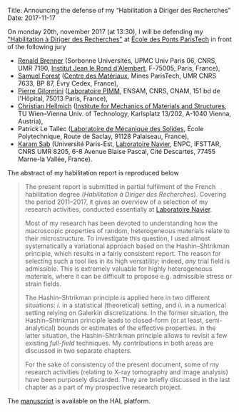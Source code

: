 Title: Announcing the defense of my “Habilitation à Diriger des Recherches”
Date: 2017-11-17

On monday 20th, november 2017 (at 13:30), I will be defending my
["Habilitation à Diriger des Recherches"](https://en.wikipedia.org/wiki/Habilitation#France) at
[École des Ponts ParisTech](http://www.enpc.fr/) in front of the
following jury

-   [Renald Brenner](http://www.dalembert.upmc.fr/home/brenner/)
    (Sorbonne Universités, UPMC Univ Paris 06, CNRS, UMR 7190, [Institut
    Jean le Rond d\'Alembert](http://www.dalembert.upmc.fr/), F-75005,
    Paris, France),
-   [Samuel
    Forest](http://matperso.mines-paristech.fr/People/samuel.forest/)
    ([Centre des Matériaux](http://www.mat.mines-paristech.fr/), Mines
    ParisTech, UMR CNRS 7633, BP 87, Évry Cedex, France),
-   [Pierre Gilormini](http://pimm.paris.ensam.fr/fr/user/62)
    ([Laboratoire PIMM](http://pimm.paris.ensam.fr/fr), ENSAM, CNRS,
    CNAM, 151 bd de l'Hôpital, 75013 Paris, France),
-   [Christian
    Hellmich](http://www.imws.tuwien.ac.at/mitarbeiter/institutsleitung/profil/HELLMICH/)
    ([Institute for Mechanics of Materials and
    Structures](http://www.imws.tuwien.ac.at/), TU Wien–Vienna Univ. of
    Technology, Karlsplatz 13/202, A-1040 Vienna, Austria),
-   Patrick Le Tallec ([Laboratoire de Mécanique des
    Solides](https://portail.polytechnique.edu/lms/), École
    Polytechnique, Route de Saclay, 91128 Palaiseau, France),
-   [Karam Sab](https://navier.enpc.fr/SAB-Karam) (Université Paris-Est,
    [Laboratoire Navier](https://navier.enpc.fr/), ENPC, IFSTTAR, CNRS
    UMR 8205, 6-8 Avenue Blaise Pascal, Cité Descartes, 77455 Marne-la
    Vallée, France).

The abstract of my habilitation report is reproduced below

> The present report is submitted in partial fulfilment of the French
> habilitation degree (*Habilitation à Diriger des Recherches*).
> Covering the period 2011–2017, it gives an overview of a selection of
> my research activities, conducted essentially at [Laboratoire
> Navier](https://navier.enpc.fr/).
>
> Most of my research has been devoted to understanding how the
> macroscopic properties of random, heterogeneous materials relate to
> their microstructure. To investigate this question, I used almost
> systematically a variational approach based on the Hashin–Shtrikman
> principle, which results in a fairly consistent report. The reason for
> selecting such a tool lies in its high versatility; indeed, *any*
> trial field is admissible. This is extremely valuable for highly
> heterogeneous materials, where it can be difficult to propose e.g.
> admissible stress or strain fields.
>
> The Hashin–Shtrikman principle is applied here in two different
> situations: *i.* in a statistical (theoretical) setting, and *ii.* in
> a numerical setting relying on Galerkin discretizations. In the former
> situation, the Hashin–Shtrikman principle leads to closed-form (or at
> least, semi-analytical) bounds or estimates of the effective
> properties. In the latter situation, the Hashin–Shtrikman principle
> allows to revisit a few existing *full-field* techniques. My
> contributions in both areas are discussed in two separate chapters.
>
> For the sake of consistency of the present document, some of my
> research activities (relating to X-ray tomography and image analysis)
> have been purposely discarded. They are briefly discussed in the last
> chapter as a part of my prospective research project.

The [manuscript](https://hal-enpc.archives-ouvertes.fr/tel-01827280)
is available on the HAL platform.
